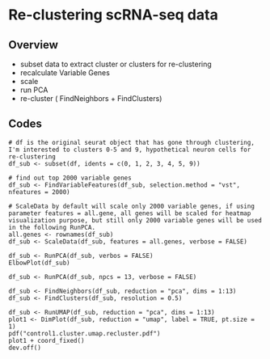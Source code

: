 # Re-clustering scRNA-seq data

## Overview
- subset data to extract cluster or clusters for re-clustering
- recalculate Variable Genes
- scale
- run PCA
- re-cluster ( FindNeighbors + FindClusters)

## Codes
```
# df is the original seurat object that has gone through clustering, I'm interested to clusters 0-5 and 9, hypothetical neuron cells for re-clustering
df_sub <- subset(df, idents = c(0, 1, 2, 3, 4, 5, 9))

# find out top 2000 variable genes
df_sub <- FindVariableFeatures(df_sub, selection.method = "vst", nfeatures = 2000)

# ScaleData by default will scale only 2000 variable genes, if using parameter features = all.gene, all genes will be scaled for heatmap visualization purpose, but still only 2000 variable genes will be used in the following RunPCA. 
all.genes <- rownames(df_sub)
df_sub <- ScaleData(df_sub, features = all.genes, verbose = FALSE)

df_sub <- RunPCA(df_sub, verbos = FALSE)
ElbowPlot(df_sub) 

df_sub <- RunPCA(df_sub, npcs = 13, verbose = FALSE) 

df_sub <- FindNeighbors(df_sub, reduction = "pca", dims = 1:13) 
df_sub <- FindClusters(df_sub, resolution = 0.5)

df_sub <- RunUMAP(df_sub, reduction = "pca", dims = 1:13) 
plot1 <- DimPlot(df_sub, reduction = "umap", label = TRUE, pt.size = 1)
pdf("control1.cluster.umap.recluster.pdf")
plot1 + coord_fixed()
dev.off()
```
